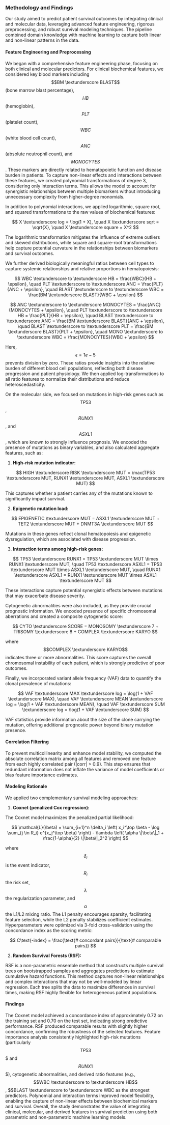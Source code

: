 ### Methodology and Findings

Our study aimed to predict patient survival outcomes by integrating clinical and molecular data, leveraging advanced feature engineering, rigorous preprocessing, and robust survival modeling techniques. The pipeline combined domain knowledge with machine learning to capture both linear and non-linear patterns in the data. 

#### Feature Engineering and Preprocessing

We began with a comprehensive feature engineering phase, focusing on both clinical and molecular predictors. For clinical biochemical features, we considered key blood markers including $$BM \textunderscore BLAST$$ (bone marrow blast percentage), $$HB$$ (hemoglobin), $$PLT$$ (platelet count), $$WBC$$ (white blood cell count), $$ANC$$ (absolute neutrophil count), and $$MONOCYTES$$. These markers are directly related to hematopoietic function and disease burden in patients. To capture non-linear effects and interactions between these features, we created polynomial transformations of degree 3, considering only interaction terms. This allows the model to account for synergistic relationships between multiple biomarkers without introducing unnecessary complexity from higher-degree monomials.  

In addition to polynomial interactions, we applied logarithmic, square root, and squared transformations to the raw values of biochemical features:

$$
X \textunderscore log = \log(1 + X), \quad X \textunderscore sqrt = \sqrt{X}, \quad X \textunderscore square = X^2
$$

The logarithmic transformation mitigates the influence of extreme outliers and skewed distributions, while square and square-root transformations help capture potential curvature in the relationships between biomarkers and survival outcomes.

We further derived biologically meaningful ratios between cell types to capture systemic relationships and relative proportions in hematopoiesis:

$$
WBC \textunderscore to \textunderscore HB = \frac{WBC}{HB + \epsilon}, \quad PLT \textunderscore to \textunderscore ANC = \frac{PLT}{ANC + \epsilon}, \quad BLAST \textunderscore to \textunderscore WBC = \frac{BM \textunderscore BLAST}{WBC + \epsilon}
$$

$$
ANC \textunderscore to \textunderscore MONOCYTES = \frac{ANC}{MONOCYTES + \epsilon}, \quad PLT \textunderscore to \textunderscore HB = \frac{PLT}{HB + \epsilon}, \quad BLAST \textunderscore to \textunderscore ANC = \frac{BM \textunderscore BLAST}{ANC + \epsilon}, \quad BLAST \textunderscore to \textunderscore PLT = \frac{BM \textunderscore BLAST}{PLT + \epsilon}, \quad MONO \textunderscore to \textunderscore WBC = \frac{MONOCYTES}{WBC + \epsilon}
$$

Here, $$\epsilon = 1e-5$$ prevents division by zero. These ratios provide insights into the relative burden of different blood cell populations, reflecting both disease progression and patient physiology. We then applied log-transformations to all ratio features to normalize their distributions and reduce heteroscedasticity.

On the molecular side, we focused on mutations in high-risk genes such as $$TP53$$, $$RUNX1$$, and $$ASXL1$$, which are known to strongly influence prognosis. We encoded the presence of mutations as binary variables, and also calculated aggregate features, such as:

1. **High-risk mutation indicator:**

$$
HIGH \textunderscore RISK \textunderscore MUT = \max(TP53 \textunderscore MUT, RUNX1 \textunderscore MUT, ASXL1 \textunderscore MUT)
$$

This captures whether a patient carries any of the mutations known to significantly impact survival.

2. **Epigenetic mutation load:** 

$$
EPIGENETIC \textunderscore MUT = ASXL1 \textunderscore MUT + TET2 \textunderscore MUT + DNMT3A \textunderscore MUT
$$

Mutations in these genes reflect clonal hematopoiesis and epigenetic dysregulation, which are associated with disease progression.  

3. **Interaction terms among high-risk genes:**  

$$
TP53 \textunderscore RUNX1 = TP53 \textunderscore MUT \times RUNX1 \textunderscore MUT, \quad TP53 \textunderscore ASXL1 = TP53 \textunderscore MUT \times ASXL1 \textunderscore MUT, \quad RUNX1 \textunderscore ASXL1 = RUNX1 \textunderscore MUT \times ASXL1 \textunderscore MUT
$$

These interactions capture potential synergistic effects between mutations that may exacerbate disease severity.

Cytogenetic abnormalities were also included, as they provide crucial prognostic information. We encoded presence of specific chromosomal aberrations and created a composite cytogenetic score:

$$
CYTO \textunderscore SCORE = MONOSOMY \textunderscore 7 + TRISOMY \textunderscore 8 + COMPLEX \textunderscore KARYO
$$

where $$COMPLEX \textunderscore KARYO$$ indicates three or more abnormalities. This score captures the overall chromosomal instability of each patient, which is strongly predictive of poor outcomes.

Finally, we incorporated variant allele frequency (VAF) data to quantify the clonal prevalence of mutations:

$$
VAF \textunderscore MAX \textunderscore log = \log(1 + VAF \textunderscore MAX), \quad VAF \textunderscore MEAN \textunderscore log = \log(1 + VAF \textunderscore MEAN), \quad VAF \textunderscore SUM \textunderscore log = \log(1 + VAF \textunderscore SUM)
$$

VAF statistics provide information about the size of the clone carrying the mutation, offering additional prognostic power beyond binary mutation presence.

#### Correlation Filtering

To prevent multicollinearity and enhance model stability, we computed the absolute correlation matrix among all features and removed one feature from each highly correlated pair (|corr| > 0.9). This step ensures that redundant information does not inflate the variance of model coefficients or bias feature importance estimates.

#### Modeling Rationale

We applied two complementary survival modeling approaches:

1. **Coxnet (penalized Cox regression):**  

The Coxnet model maximizes the penalized partial likelihood:

$$
\mathcal{L}(\beta) = \sum_{i=1}^n \delta_i \left( x_i^\top \beta - \log \sum_{j \in R_i} e^{x_j^\top \beta} \right) - \lambda \left( \alpha \|\beta\|_1 + \frac{1-\alpha}{2} \|\beta\|_2^2 \right)
$$

where $$\delta_i$$ is the event indicator, $$R_i$$ the risk set, $$\lambda$$ the regularization parameter, and $$\alpha$$ the L1/L2 mixing ratio. The L1 penalty encourages sparsity, facilitating feature selection, while the L2 penalty stabilizes coefficient estimates. Hyperparameters were optimized via 3-fold cross-validation using the concordance index as the scoring metric:

$$
C\text{-index} = \frac{\text{# concordant pairs}}{\text{# comparable pairs}}
$$

2. **Random Survival Forests (RSF):**  

RSF is a non-parametric ensemble method that constructs multiple survival trees on bootstrapped samples and aggregates predictions to estimate cumulative hazard functions. This method captures non-linear relationships and complex interactions that may not be well-modeled by linear regression. Each tree splits the data to maximize differences in survival times, making RSF highly flexible for heterogeneous patient populations.

#### Findings

The Coxnet model achieved a concordance index of approximately 0.72 on the training set and 0.70 on the test set, indicating strong predictive performance. RSF produced comparable results with slightly higher concordance, confirming the robustness of the selected features. Feature importance analysis consistently highlighted high-risk mutations (particularly $$TP53$$$ and $$RUNX1$$$), cytogenetic abnormalities, and derived ratio features (e.g., $$WBC \textunderscore to \textunderscore HB$$, $$BLAST \textunderscore to \textunderscore WBC as the strongest predictors. Polynomial and interaction terms improved model flexibility, enabling the capture of non-linear effects between biochemical markers and survival. Overall, the study demonstrates the value of integrating clinical, molecular, and derived features in survival prediction using both parametric and non-parametric machine learning models.
